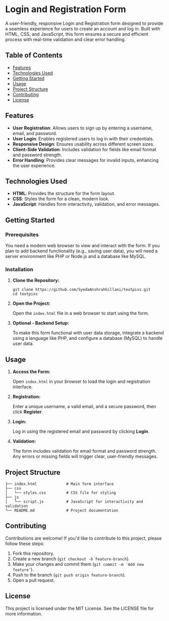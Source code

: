 <body>

<h1>Login and Registration Form</h1>

<p>A user-friendly, responsive Login and Registration form designed to provide a seamless experience for users to create an account and log in. Built with HTML, CSS, and JavaScript, this form ensures a secure and efficient process with real-time validation and clear error handling.</p>

<h2>Table of Contents</h2>
<ul>
    <li><a href="#features">Features</a></li>
    <li><a href="#technologies-used">Technologies Used</a></li>
    <li><a href="#getting-started">Getting Started</a></li>
    <li><a href="#usage">Usage</a></li>
    <li><a href="#project-structure">Project Structure</a></li>
    <li><a href="#contributing">Contributing</a></li>
    <li><a href="#license">License</a></li>
</ul>

<h2 id="features">Features</h2>
<ul>
    <li><strong>User Registration</strong>: Allows users to sign up by entering a username, email, and password.</li>
    <li><strong>User Login</strong>: Enables registered users to log in with their credentials.</li>
    <li><strong>Responsive Design</strong>: Ensures usability across different screen sizes.</li>
    <li><strong>Client-Side Validation</strong>: Includes validation for fields like email format and password strength.</li>
    <li><strong>Error Handling</strong>: Provides clear messages for invalid inputs, enhancing the user experience.</li>
</ul>

<h2 id="technologies-used">Technologies Used</h2>
<ul>
    <li><strong>HTML</strong>: Provides the structure for the form layout.</li>
    <li><strong>CSS</strong>: Styles the form for a clean, modern look.</li>
    <li><strong>JavaScript</strong>: Handles form interactivity, validation, and error messages.</li>
</ul>

<h2 id="getting-started">Getting Started</h2>

<h3>Prerequisites</h3>
<p>You need a modern web browser to view and interact with the form. If you plan to add backend functionality (e.g., saving user data), you will need a server environment like PHP or Node.js and a database like MySQL.</p>

<h3>Installation</h3>
<ol>
    <li><strong>Clone the Repository:</strong>
        <pre><code>git clone https://github.com/SyedaAnshrahGillani/textpixs.git
cd textpixs
</code></pre>
    </li>
    <li><strong>Open the Project:</strong>
        <p>Open the <code>index.html</code> file in a web browser to start using the form.</p>
    </li>
    <li><strong>Optional - Backend Setup:</strong>
        <p>To make this form functional with user data storage, integrate a backend using a language like PHP, and configure a database (MySQL) to handle user data.</p>
    </li>
</ol>

<h2 id="usage">Usage</h2>
<ol>
    <li><strong>Access the Form:</strong>
        <p>Open <code>index.html</code> in your browser to load the login and registration interface.</p>
    </li>
    <li><strong>Registration:</strong>
        <p>Enter a unique username, a valid email, and a secure password, then click <strong>Register</strong>.</p>
    </li>
    <li><strong>Login:</strong>
        <p>Log in using the registered email and password by clicking <strong>Login</strong>.</p>
    </li>
    <li><strong>Validation:</strong>
        <p>The form includes validation for email format and password strength. Any errors or missing fields will trigger clear, user-friendly messages.</p>
    </li>
</ol>

<h2 id="project-structure">Project Structure</h2>
<pre><code>├── index.html             # Main form interface
├── css
│   └── styles.css         # CSS file for styling
├── js
│   └── script.js          # JavaScript for interactivity and validation
└── README.md              # Project documentation
</code></pre>

<h2 id="contributing">Contributing</h2>
<p>Contributions are welcome! If you'd like to contribute to this project, please follow these steps:</p>
<ol>
    <li>Fork this repository.</li>
    <li>Create a new branch (<code>git checkout -b feature-branch</code>).</li>
    <li>Make your changes and commit them (<code>git commit -m 'Add new feature'</code>).</li>
    <li>Push to the branch (<code>git push origin feature-branch</code>).</li>
    <li>Open a pull request.</li>
</ol>

<h2 id="license">License</h2>
<p>This project is licensed under the MIT License. See the LICENSE file for more information.</p>

</body>
</html>

